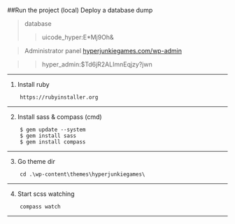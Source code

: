 ##Run the project (local)
Deploy a database dump
> database
>> uicode_hyper:E*Mj9Oh&

> Administrator panel
> [hyperjunkiegames.com/wp-admin](https://hyperjunkiegames.com/wp-admin/)


>>hyper_admin:$Td6jR2ALImnEqjzy?jwn
---
1. Install ruby
``` 
    https://rubyinstaller.org
```
---
2. Install sass & compass (cmd)
```
    $ gem update --system
    $ gem install sass
    $ gem install compass
```
---
3. Go theme dir
```
    cd .\wp-content\themes\hyperjunkiegames\

```
---
4. Start scss watching
```
    compass watch
```
---
